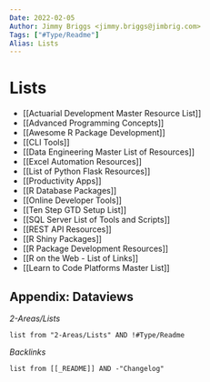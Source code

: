 ```yaml
---
Date: 2022-02-05
Author: Jimmy Briggs <jimmy.briggs@jimbrig.com>
Tags: ["#Type/Readme"]
Alias: Lists
---
```


# Lists

-   [[Actuarial Development Master Resource List]]
-   [[Advanced Programming Concepts]]
-   [[Awesome R Package Development]]
-   [[CLI Tools]]
-   [[Data Engineering Master List of Resources]]
-   [[Excel Automation Resources]]
-   [[List of Python Flask Resources]]
-   [[Productivity Apps]]
-   [[R Database Packages]]
-   [[Online Developer Tools]]
-   [[Ten Step GTD Setup List]]
-   [[SQL Server List of Tools and Scripts]]
-   [[REST API Resources]]
-   [[R Shiny Packages]]
-   [[R Package Development Resources]]
-   [[R on the Web - List of Links]]
-   [[Learn to Code Platforms Master List]]


## Appendix: Dataviews

*2-Areas/Lists*

```dataview
list from "2-Areas/Lists" AND !#Type/Readme
```

*Backlinks*

```dataview
list from [[_README]] AND -"Changelog"
```